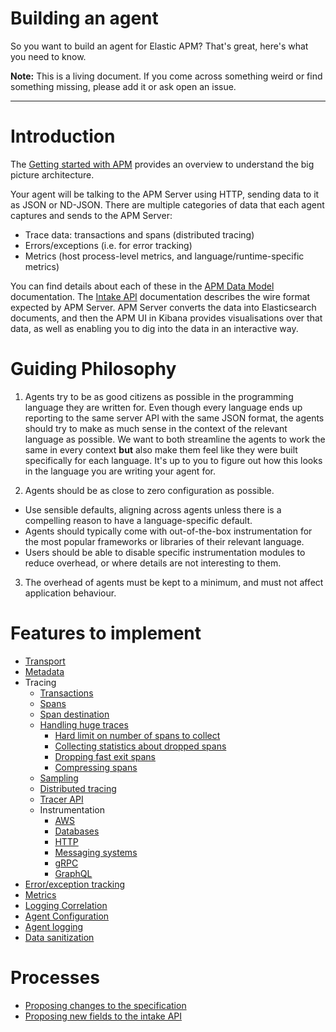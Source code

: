 # Building an agent

So you want to build an agent for Elastic APM? That's great, here's what you need to know.

**Note:** This is a living document.
If you come across something weird or find something missing, please add it or ask open an issue.

---

# Introduction

The [Getting started with APM](https://www.elastic.co/guide/en/apm/get-started/current/overview.html) provides an overview to understand the big picture architecture.

Your agent will be talking to the APM Server using HTTP, sending data to it as JSON or ND-JSON. There are multiple categories of data that each agent captures and sends to the APM Server:

  - Trace data: transactions and spans (distributed tracing)
  - Errors/exceptions (i.e. for error tracking)
  - Metrics (host process-level metrics, and language/runtime-specific metrics)

You can find details about each of these in the [APM Data Model](https://www.elastic.co/guide/en/apm/get-started/current/apm-data-model.html) documentation. The [Intake API](https://www.elastic.co/guide/en/apm/server/current/intake-api.html) documentation describes the wire format expected by APM Server. APM Server converts the data into Elasticsearch documents, and then the APM UI in Kibana provides visualisations over that data, as well as enabling you to dig into the data in an interactive way.

# Guiding Philosophy

1. Agents try to be as good citizens as possible in the programming language they are written for. Even though every language ends up reporting to the same server API with the same JSON format, the agents should try to make as much sense in the context of the relevant language as possible. We want to both streamline the agents to work the same in every context **but** also make them feel like they were built specifically for each language. It's up to you to figure out how this looks in the language you are writing your agent for.

2. Agents should be as close to zero configuration as possible.

  - Use sensible defaults, aligning across agents unless there is a compelling reason to have a language-specific default.
  - Agents should typically come with out-of-the-box instrumentation for the most popular frameworks or libraries of their relevant language.
  - Users should be able to disable specific instrumentation modules to reduce overhead, or where details are not interesting to them.

3. The overhead of agents must be kept to a minimum, and must not affect application behaviour.


# Features to implement

- [Transport](transport.md)
- [Metadata](metadata.md)
- Tracing
  - [Transactions](tracing-transactions.md)
  - [Spans](tracing-spans.md)
  - [Span destination](tracing-spans-destination.md)
  - [Handling huge traces](handling-huge-traces/)
    - [Hard limit on number of spans to collect](handling-huge-traces/tracing-spans-limit.md)
    - [Collecting statistics about dropped spans](handling-huge-traces/tracing-spans-dropped-stats.md)
    - [Dropping fast exit spans](handling-huge-traces/tracing-spans-drop-fast-exit.md)
    - [Compressing spans](handling-huge-traces/tracing-spans-compress.md)
  - [Sampling](tracing-sampling.md)
  - [Distributed tracing](tracing-distributed-tracing.md)
  - [Tracer API](tracing-api.md)
  - Instrumentation
      - [AWS](tracing-instrumentation-aws.md)
      - [Databases](tracing-instrumentation-db.md)
      - [HTTP](tracing-instrumentation-http.md)
      - [Messaging systems](tracing-instrumentation-messaging.md)
      - [gRPC](tracing-instrumentation-grpc.md)
      - [GraphQL](tracing-instrumentation-graphql.md)
- [Error/exception tracking](error-tracking.md)
- [Metrics](metrics.md)
- [Logging Correlation](log-correlation.md)
- [Agent Configuration](configuration.md)
- [Agent logging](logging.md)
- [Data sanitization](sanitization.md)

# Processes

- [Proposing changes to the specification](process-spec.md)
- [Proposing new fields to the intake API](process-new-fields.md)
